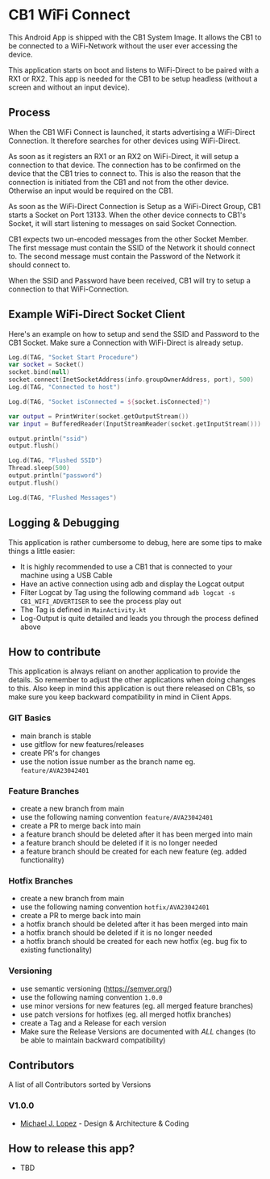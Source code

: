# CB1 WîFi Connect
This Android App is shipped with the CB1 System Image.
It allows the CB1 to be connected to a WiFi-Network without the user ever accessing the device.

This application starts on boot and listens to WiFi-Direct to be paired with a RX1 or RX2.
This app is needed for the CB1 to be setup headless (without a screen and without an input device).

## Process

When the CB1 WiFi Connect is launched, it starts advertising a WiFi-Direct Connection.
It therefore searches for other devices using WiFi-Direct.

As soon as it registers an RX1 or an RX2 on WiFi-Direct, it will setup a connection to that device.
The connection has to be confirmed on the device that the CB1 tries to connect to.
This is also the reason that the connection is initiated from the CB1 and not from the other device.
Otherwise an input would be required on the CB1.

As soon as the WiFi-Direct Connection is Setup as a WiFi-Direct Group, CB1 starts a Socket on Port 13133.
When the other device connects to CB1's Socket, it will start listening to messages on said Socket Connection.

CB1 expects two un-encoded messages from the other Socket Member.
The first message must contain the SSID of the Network it should connect to.
The second message must contain the Password of the Network it should connect to.

When the SSID and Password have been received, CB1 will try to setup a connection to that WiFi-Connection.

## Example WiFi-Direct Socket Client

Here's an example on how to setup and send the SSID and Password to the CB1 Socket.
Make sure a Connection with WiFi-Direct is already setup.

```kotlin
Log.d(TAG, "Socket Start Procedure")
var socket = Socket()
socket.bind(null)
socket.connect(InetSocketAddress(info.groupOwnerAddress, port), 500)
Log.d(TAG, "Connected to host")

Log.d(TAG, "Socket isConnected = ${socket.isConnected}")

var output = PrintWriter(socket.getOutputStream())
var input = BufferedReader(InputStreamReader(socket.getInputStream()))

output.println("ssid")
output.flush()

Log.d(TAG, "Flushed SSID")
Thread.sleep(500)
output.println("password")
output.flush()

Log.d(TAG, "Flushed Messages")
```

## Logging & Debugging

This application is rather cumbersome to debug, here are some tips to make things a little easier:

- It is highly recommended to use a CB1 that is connected to your machine using a USB Cable
- Have an active connection using adb and display the Logcat output
- Filter Logcat by Tag using the following command `adb logcat -s CB1_WIFI_ADVERTISER` to see the process play out
- The Tag is defined in `MainActivity.kt`
- Log-Output is quite detailed and leads you through the process defined above

## How to contribute

This application is always reliant on another application to provide the details.
So remember to adjust the other applications when doing changes to this.
Also keep in mind this application is out there released on CB1s, so make sure you keep backward compatibility in mind in Client Apps.

### GIT Basics

* main branch is stable
* use gitflow for new features/releases
* create PR's for changes
* use the notion issue number as the branch name eg. `feature/AVA23042401`

### Feature Branches

* create a new branch from main
* use the following naming convention `feature/AVA23042401`
* create a PR to merge back into main
* a feature branch should be deleted after it has been merged into main
* a feature branch should be deleted if it is no longer needed
* a feature branch should be created for each new feature (eg. added functionality)

### Hotfix Branches

* create a new branch from main
* use the following naming convention `hotfix/AVA23042401`
* create a PR to merge back into main
* a hotfix branch should be deleted after it has been merged into main
* a hotfix branch should be deleted if it is no longer needed
* a hotfix branch should be created for each new hotfix (eg. bug fix to existing functionality)

### Versioning

* use semantic versioning (https://semver.org/)
* use the following naming convention `1.0.0`
* use minor versions for new features (eg. all merged feature branches)
* use patch versions for hotfixes (eg. all merged hotfix branches)
* create a Tag and a Release for each version
* Make sure the Release Versions are documented with *ALL* changes (to be able to maintain backward compatibility)

## Contributors

A list of all Contributors sorted by Versions

### V1.0.0
- [Michael J. Lopez](https://github.com/Michu44) - Design & Architecture & Coding

## How to release this app?

- TBD